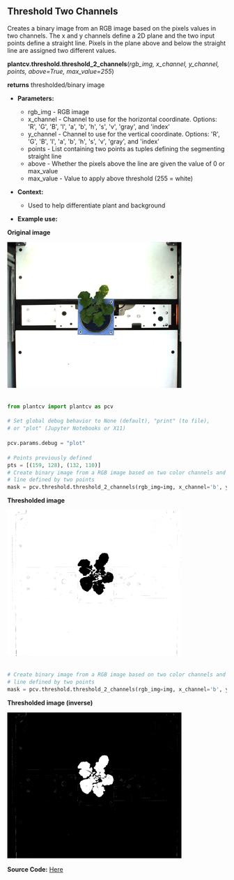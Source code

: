## Threshold Two Channels

Creates a binary image from an RGB image based on the pixels values in two channels.
The x and y channels define a 2D plane and the two input points define a straight line.
Pixels in the plane above and below the straight line are assigned two different values.

**plantcv.threshold.threshold_2_channels**(*rgb_img, x_channel, y_channel, points, above=True, max_value=255*)

**returns** thresholded/binary image

- **Parameters:**
    - rgb_img - RGB image
    - x_channel - Channel to use for the horizontal coordinate.
      Options:  'R', 'G', 'B', 'l', 'a', 'b', 'h', 's', 'v', 'gray', and 'index'
    - y_channel - Channel to use for the vertical coordinate.
      Options:  'R', 'G', 'B', 'l', 'a', 'b', 'h', 's', 'v', 'gray', and 'index'
    - points - List containing two points as tuples defining the segmenting straight line
    - above - Whether the pixels above the line are given the value of 0 or max_value
    - max_value - Value to apply above threshold (255 = white)

- **Context:**
    - Used to help differentiate plant and background
- **Example use:**
    <!-- - [Use In VIS Tutorial](tutorials/vis_tutorial.md) -->

**Original image**

![Screenshot](img/documentation_images/threshold_2channels/VIS_TV_z500_h2_g0_e100_163042_0_m.png)


```python

from plantcv import plantcv as pcv

# Set global debug behavior to None (default), "print" (to file),
# or "plot" (Jupyter Notebooks or X11)

pcv.params.debug = "plot"

# Points previously defined  
pts = [(159, 128), (132, 110)]
# Create binary image from a RGB image based on two color channels and a straight
# line defined by two points
mask = pcv.threshold.threshold_2_channels(rgb_img=img, x_channel='b', y_channel='a', points=pts, above=True, max_value=255)

```

**Thresholded image**

![Screenshot](img/documentation_images/threshold_2channels/VIS_TV_z500_h2_g0_e100_163042_0_ba_mask_inv_m.png)

```python

# Create binary image from a RGB image based on two color channels and a straight
# line defined by two points
mask = pcv.threshold.threshold_2_channels(rgb_img=img, x_channel='b', y_channel='a', points=pts, above=False, max_value=255)
```

**Thresholded image (inverse)**

![Screenshot](img/documentation_images/threshold_2channels/VIS_TV_z500_h2_g0_e100_163042_0_ba_mask_m.png)

**Source Code:** [Here](https://github.com/danforthcenter/plantcv/blob/master/plantcv/plantcv/threshold/threshold_methods.py)
